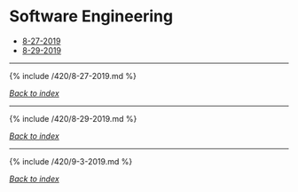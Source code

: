 # Software Engineering

* [8-27-2019](#8-27-2019)
* [8-29-2019](#8-29-2019)

***

{% include /420/8-27-2019.md %}

*[Back to index](#software-engineering)*

***

{% include /420/8-29-2019.md %}

*[Back to index](#software-engineering)*

***

{% include /420/9-3-2019.md %}

*[Back to index](#software-engineering)*
